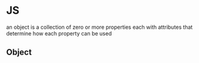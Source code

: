 # JS


an object is a collection of zero or more properties each with attributes that determine how each property can be used



## Object
